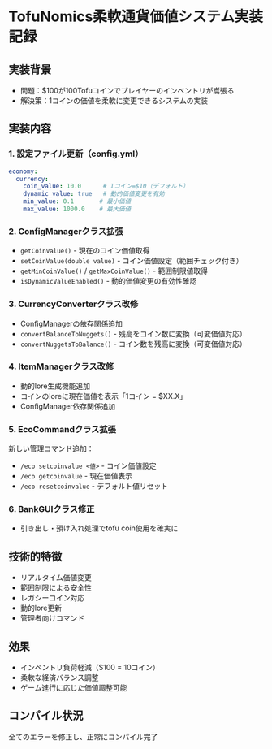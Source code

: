 # TofuNomics柔軟通貨価値システム実装記録

## 実装背景
- 問題：$100が100Tofuコインでプレイヤーのインベントリが嵩張る
- 解決策：1コインの価値を柔軟に変更できるシステムの実装

## 実装内容

### 1. 設定ファイル更新（config.yml）
```yaml
economy:
  currency:
    coin_value: 10.0      # 1コイン=$10（デフォルト）
    dynamic_value: true   # 動的価値変更を有効
    min_value: 0.1       # 最小価値
    max_value: 1000.0    # 最大価値
```

### 2. ConfigManagerクラス拡張
- `getCoinValue()` - 現在のコイン価値取得
- `setCoinValue(double value)` - コイン価値設定（範囲チェック付き）
- `getMinCoinValue()` / `getMaxCoinValue()` - 範囲制限値取得
- `isDynamicValueEnabled()` - 動的価値変更の有効性確認

### 3. CurrencyConverterクラス改修
- ConfigManagerの依存関係追加
- `convertBalanceToNuggets()` - 残高をコイン数に変換（可変価値対応）
- `convertNuggetsToBalance()` - コイン数を残高に変換（可変価値対応）

### 4. ItemManagerクラス改修
- 動的lore生成機能追加
- コインのloreに現在価値を表示「1コイン = $XX.X」
- ConfigManager依存関係追加

### 5. EcoCommandクラス拡張
新しい管理コマンド追加：
- `/eco setcoinvalue <値>` - コイン価値設定
- `/eco getcoinvalue` - 現在価値表示
- `/eco resetcoinvalue` - デフォルト値リセット

### 6. BankGUIクラス修正
- 引き出し・預け入れ処理でtofu coin使用を確実に

## 技術的特徴
- リアルタイム価値変更
- 範囲制限による安全性
- レガシーコイン対応
- 動的lore更新
- 管理者向けコマンド

## 効果
- インベントリ負荷軽減（$100 = 10コイン）
- 柔軟な経済バランス調整
- ゲーム進行に応じた価値調整可能

## コンパイル状況
全てのエラーを修正し、正常にコンパイル完了